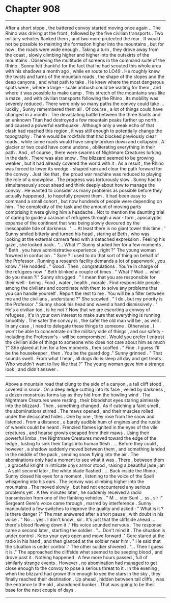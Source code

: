 
# Chapter 908


---

After a short stope , the battered convoy started moving once again .. The Rhino was driving at the front , followed by the five civilian transports . Two military vehicles flanked them , and two more protected the rear . It would not be possible to mainting the formation higher into the mountains , but for now , the roads were wide enough .
Taking a turn , they drove away from the coast , slowly climbing higher and higher into the outskirts of the mountains . Observing the multitude of screens in the command suite of the Rhino , Sunny felt thankful for the fact that he had scouted this whole area with his shadows a month ago , while en route to LO49 .
He roughly knew the twists and turns of the mountain roads , the shape of the slopes and the deep canyons , and what path to take . He knew where the most dangerous spots were , where a large - scale ambush could be waiting for them , and where it was possible to make camp .
This stretch of the mountains was like a maze , and with civilian transports following the Rhino , its mobility was severely reduced . There were only so many paths the convoy could take ... luckily , Sunny remembered them all .
Of course , a lot of things could have changed in a month . The devastating battle between the three Saints and an unknown Titan had destroyed a few mountain peaks further up north , and caused a powerful earthquake . Although only a weak echo of that clash had reached this region , it was still enough to potentially change the topography .
There would be rockfalls that had blocked previously clear roads , while some roads would have simply broken down and collapsed . A glacier or two could have come undone , obliterating everything in their path . And , of course , there were swarms of Nightmare Creatures lurking in the dark .
There was also snow . The blizzard seemed to be growing weaker , but it had already covered the world with it . As a result , the Rhino was forced to lower its wedge - shaped ram and clear the path forward for the convoy . Just like that , the proud war machine was reduced to playing the role of a snowplow .
The progress was torturously slow .
Sunny had to simultaneously scout ahead and think deeply about how to manage the convoy . He wanted to consider as many problems as possible before they actually happened , to hopefully prevent them . It had been easy to command a small cohort , but now hundreds of people were depending on him . The complexity of the task and the amount of moving parts comprising it were giving him a headache .
Not to mention the daunting trial of daring to guide a caravan of refugees through a war - torn , apocalyptic expanse of the continent that was being slowly devoured by the inescapable tide of darkness .
' ... At least there is no giant tower this time . '
Sunny smiled bitterly and turned his head , staring at Beth , who was looking at the external camera feed with a detached expression .
Feeling his gaze , she looked back .
"... What ?"
Sunny studied her for a few moments .
" Beth , you have administrative experience , right ?"
The young woman frowned in confusion .
" Sure ? I used to do that sort of thing on behalf of the Professor . Running a research facility demands a lot of paperwork , you know ."
He nodded .
" Good . Then , congratulations . You're in charge of the refugees now ."
Beth blinked a couple of times .
" What ? Wait ... what do you mean ?!"
Sunny shrugged .
" I mean that you are responsible for their well - being . Food , water , health , morale . Find responsible people among the civilians and coordinate with them to solve any problems that you can handle yourself . Report the rest to me . You will be a filter between me and the civilians , understand ?"
She scowled .
" I do , but my priority is the Professor ."
Sunny shook his head and waved a hand dismissively .
" He's a civilian too , is he not ? Now that we are escorting a convoy of refugees , it's in your own interest to make sure that everything is running smoothly . The safer the convoy is , the safer the old man will be , as well . In any case , I need to delegate these things to someone . Otherwise , I won't be able to concentrate on the military side of things , and our safety - including the Professor's - will be compromised . Would you prefer I entrust the civilian side of things to someone who does not care about him as much ?"
She glared at him for a few moments , then scoffed .
" Fine . I guess I'll be the housekeeper , then . You be the guard dog ."
Sunny grinned .
" That sounds swell . From what I hear , all dogs do is sleep all day and get treats . Who wouldn't want to live like that ?"
The young woman gave him a strange look , and didn't answer .
***
Above a mountain road that clung to the side of a canyon , a tall cliff stood , covered in snow . On a deep ledge cutting into its face , veiled by darkness , a dozen monstrous forms lay as they hid from the howling wind .
The Nightmare Creatures were resting , their bloodshot eyes staring aimlessly into the blizzard .
Then , something changed .
As if catching a faint smell , the abominations stirred . The maws opened , and their muscles rolled under the desiccated hides . One by one , they rose from the snow and listened .
From a distance , a barely audible hum of engines and the rustle of wheels could be heard . Frenzied flames ignited in the eyes of the vile creatures , and hoarse growls escaped from their maws . Using their powerful limbs , the Nightmare Creatures moved toward the edge of the ledge , lusting to sink their fangs into human flesh .
... Before they could , however , a shadow suddenly moved between them , and something landed in the middle of the pack , sending snow flying into the air . The abominations only had a moment to see what it was .
There , between them , a graceful knight in intricate onyx armor stood , raising a beautiful jade jian . A split second later , the white blade flashed .
... Back inside the Rhino , Sunny closed his eyes for a moment , listening to the voice of the Spell whispering into his ears . The convoy was climbing higher into the mountains . The moved slowly , but had not encountered any serious problems yet .
A few minutes later , he suddenly received a radio transmission from one of the flanking vehicles .
" M ... ster Sunl ... ss , sir !"
Sergeant Gere's voice came through , marred by interference . Sunny manipulated a few switches to improve the quality and asked :
" What is it ? Is there danger ?"
The man answered after a short pause , with doubt in his voice .
" No ... yes . I don't know , sir . It's just that the cliffside ahead ... there's blood flowing down it ."
His voice sounded nervous .
The response came a second later , startling the soldier .
"... Don't mind it . The situation is under control . Keep your eyes open and move forward ."
Gere stared at the radio in his hand , and then glanced at the soldier near him .
" He said that the situation is under control ."
The other soldier shivered .
"... Then I guess it is ."
The approached the cliffside what seemed to be seeping blood , and drove past it . Nothing happened .
A few more hours passed , full of similarly strange events . However , no abomination had managed to get close enough to the convoy to pose a serious threat to it . In the evening , when the blizzard had grown thin enough to see the stars in the sky , they finally reached their destination .
Up ahead , hidden between tall cliffs , was the entrance to the old , abandoned bunker .
That was going to be their base for the next couple of days .

---

